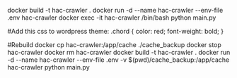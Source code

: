 docker build -t hac-crawler .
docker run -d --name hac-crawler --env-file .env hac-crawler
docker exec -it hac-crawler /bin/bash
python main.py

#Add this css to wordpress theme:
.chord {
    color: red;
    font-weight: bold;
}

#Rebuild
docker cp hac-crawler:/app/cache ./cache_backup
docker stop hac-crawler
docker rm hac-crawler
docker build -t hac-crawler .
docker run -d --name hac-crawler --env-file .env -v $(pwd)/cache_backup:/app/cache hac-crawler
python main.py
